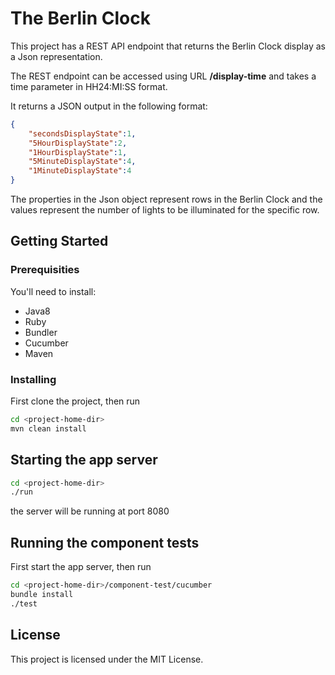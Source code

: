 # The Berlin Clock

This project has a REST API endpoint that returns the Berlin Clock display as a Json representation.

The REST endpoint can be accessed using URL **/display-time** and takes a time parameter in HH24:MI:SS format.

It returns a JSON output in the following format:
```json
{
    "secondsDisplayState":1,
    "5HourDisplayState":2,
    "1HourDisplayState":1,
    "5MinuteDisplayState":4,
    "1MinuteDisplayState":4
}
```
The properties in the Json object represent rows in the Berlin Clock and the values represent the number of lights to be illuminated for the specific row.

## Getting Started

### Prerequisities

You'll need to install:

 * Java8
 * Ruby
 * Bundler
 * Cucumber
 * Maven

### Installing

First clone the project, then run
```bash
cd <project-home-dir>
mvn clean install
```

## Starting the app server

```bash
cd <project-home-dir>
./run
```

the server will be running at port 8080

## Running the component tests

First start the app server, then run

```bash
cd <project-home-dir>/component-test/cucumber
bundle install
./test
```

## License

This project is licensed under the MIT License.
